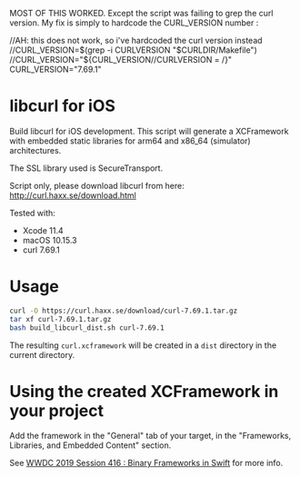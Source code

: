 MOST OF THIS WORKED. Except the script was failing to grep the curl version.
My fix is simply to hardcode the CURL_VERSION number :

//AH: this does not work, so i've hardcoded the curl version instead
//CURL_VERSION=$(grep -i CURLVERSION "$CURLDIR/Makefile")
//CURL_VERSION="${CURL_VERSION//CURLVERSION = /}"
CURL_VERSION="7.69.1"

# libcurl for iOS

Build libcurl for iOS development.
This script will generate a XCFramework with embedded static libraries for arm64 and x86_64 (simulator) architectures.

The SSL library used is SecureTransport.

Script only, please download libcurl from here: http://curl.haxx.se/download.html

Tested with:

- Xcode 11.4
- macOS 10.15.3
- curl 7.69.1

# Usage

```bash
curl -O https://curl.haxx.se/download/curl-7.69.1.tar.gz
tar xf curl-7.69.1.tar.gz
bash build_libcurl_dist.sh curl-7.69.1
```

The resulting `curl.xcframework` will be created in a `dist` directory in the current directory.

# Using the created XCFramework in your project

Add the framework in the "General" tab of your target, in the "Frameworks, Libraries, and Embedded Content" section.

See [WWDC 2019 Session 416 : Binary Frameworks in Swift](https://developer.apple.com/videos/play/wwdc2019/416/) for more info.
